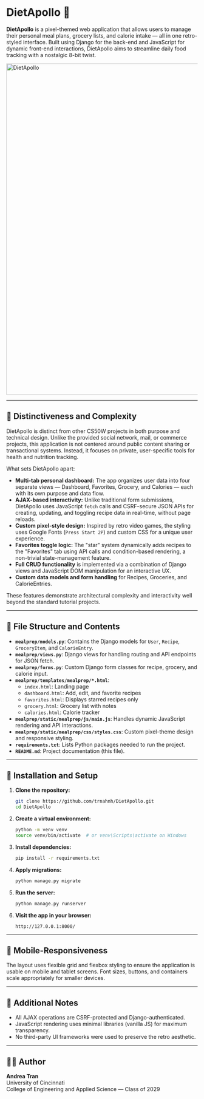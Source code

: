 # DietApollo 🍱

**DietApollo** is a pixel-themed web application that allows users to manage their personal meal plans, grocery lists, and calorie intake — all in one retro-styled interface. Built using Django for the back-end and JavaScript for dynamic front-end interactions, DietApollo aims to streamline daily food tracking with a nostalgic 8-bit twist.

<img width="1915" height="873" alt="DietApollo" src="https://github.com/user-attachments/assets/93b4b3db-040b-4cc7-a7eb-e7e0c24fd217" />

---

## 🚀 Distinctiveness and Complexity

DietApollo is distinct from other CS50W projects in both purpose and technical design. Unlike the provided social network, mail, or commerce projects, this application is not centered around public content sharing or transactional systems. Instead, it focuses on private, user-specific tools for health and nutrition tracking.

What sets DietApollo apart:
- **Multi-tab personal dashboard:** The app organizes user data into four separate views — Dashboard, Favorites, Grocery, and Calories — each with its own purpose and data flow.
- **AJAX-based interactivity:** Unlike traditional form submissions, DietApollo uses JavaScript `fetch` calls and CSRF-secure JSON APIs for creating, updating, and toggling recipe data in real-time, without page reloads.
- **Custom pixel-style design:** Inspired by retro video games, the styling uses Google Fonts (`Press Start 2P`) and custom CSS for a unique user experience.
- **Favorites toggle logic:** The "star" system dynamically adds recipes to the "Favorites" tab using API calls and condition-based rendering, a non-trivial state-management feature.
- **Full CRUD functionality** is implemented via a combination of Django views and JavaScript DOM manipulation for an interactive UX.
- **Custom data models and form handling** for Recipes, Groceries, and CalorieEntries.

These features demonstrate architectural complexity and interactivity well beyond the standard tutorial projects.

---

## 📁 File Structure and Contents

- **`mealprep/models.py`**: Contains the Django models for `User`, `Recipe`, `GroceryItem`, and `CalorieEntry`.
- **`mealprep/views.py`**: Django views for handling routing and API endpoints for JSON fetch.
- **`mealprep/forms.py`**: Custom Django form classes for recipe, grocery, and calorie input.
- **`mealprep/templates/mealprep/*.html`**:
  - `index.html`: Landing page
  - `dashboard.html`: Add, edit, and favorite recipes
  - `favorites.html`: Displays starred recipes only
  - `grocery.html`: Grocery list with notes
  - `calories.html`: Calorie tracker
- **`mealprep/static/mealprep/js/main.js`**: Handles dynamic JavaScript rendering and API interactions.
- **`mealprep/static/mealprep/css/styles.css`**: Custom pixel-theme design and responsive styling.
- **`requirements.txt`**: Lists Python packages needed to run the project.
- **`README.md`**: Project documentation (this file).

---

## 🔧 Installation and Setup

1. **Clone the repository:**
   ```bash
   git clone https://github.com/trnahnh/DietApollo.git
   cd DietApollo
   ```

2. **Create a virtual environment:**
   ```bash
   python -m venv venv
   source venv/bin/activate  # or venv\Scripts\activate on Windows
   ```

3. **Install dependencies:**
   ```bash
   pip install -r requirements.txt
   ```

4. **Apply migrations:**
   ```bash
   python manage.py migrate
   ```

5. **Run the server:**
   ```bash
   python manage.py runserver
   ```

6. **Visit the app in your browser:**
   ```
   http://127.0.0.1:8000/
   ```

---

## 📱 Mobile-Responsiveness

The layout uses flexible grid and flexbox styling to ensure the application is usable on mobile and tablet screens. Font sizes, buttons, and containers scale appropriately for smaller devices.

---

## 📌 Additional Notes

- All AJAX operations are CSRF-protected and Django-authenticated.
- JavaScript rendering uses minimal libraries (vanilla JS) for maximum transparency.
- No third-party UI frameworks were used to preserve the retro aesthetic.

---

## 👩‍💻 Author

**Andrea Tran**  
University of Cincinnati  
College of Engineering and Applied Science — Class of 2029
